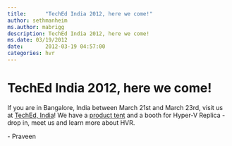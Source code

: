 ```yaml
---
title:      "TechEd India 2012, here we come!"
author: sethmanheim
ms.author: mabrigg
description: TechEd India 2012, here we come!
ms.date: 03/19/2012
date:       2012-03-19 04:57:00
categories: hvr
---
```

# TechEd India 2012, here we come!

If you are in Bangalore, India between March 21st and March 23rd, visit us at [TechEd, India](http://india.msteched.com/ "http://india.msteched.com/")! We have a [product tent](http://india.msteched.com/#events "http://india.msteched.com/#events") and a booth for Hyper-V Replica - drop in, meet us and learn more about HVR. 

\- Praveen
